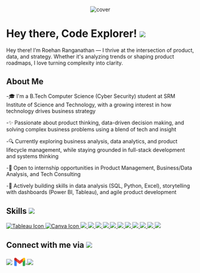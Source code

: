 <div align="center">
<img align="center" width="30%" height = "auto" src="https://media2.giphy.com/media/v1.Y2lkPTc5MGI3NjExenV3Z25jNjN0ZGo5dGdjczcwMmVkcHJrdTM2NGo4N3lqM3hoZWZnYSZlcD12MV9pbnRlcm5hbF9naWZfYnlfaWQmY3Q9Zw/pOZhmE42D1WrCWATLK/giphy.gif" alt="cover" />
</div>

<h1> Hey there, Code Explorer!  <img src = "https://raw.githubusercontent.com/MartinHeinz/MartinHeinz/master/wave.gif" width = 50px> </h1>
<p align='center'>

</p>
<div size='20px'>Hey there! I’m Roehan Ranganathan — I thrive at the intersection of product, data, and strategy. Whether it's analyzing trends or shaping product roadmaps, I love turning complexity into clarity.
</div>

<h2> About Me 

  </h2>



-🎓 I'm a B.Tech Computer Science (Cyber Security) student at SRM Institute of Science and Technology, with a growing interest in how technology drives business strategy

-✨ Passionate about product thinking, data-driven decision making, and solving complex business problems using a blend of tech and insight

-🔍 Currently exploring business analysis, data analytics, and product lifecycle management, while staying grounded in full-stack development and systems thinking

-💼 Open to internship opportunities in Product Management, Business/Data Analysis, and Tech Consulting

-🌱 Actively building skills in data analysis (SQL, Python, Excel), storytelling with dashboards (Power BI, Tableau), and agile product development



<h2> Skills <img src="https://media2.giphy.com/media/QssGEmpkyEOhBCb7e1/giphy.gif?cid=ecf05e47a0n3gi1bfqntqmob8g9aid1oyj2wr3ds3mg700bl&rid=giphy.gif" width="32px"> </h2>
<a href="https://github.com/roehan2005?tab=repositories&q=&type=&language=tableau&sort=">
    <img width="45px" src="https://i.pinimg.com/736x/18/5c/a8/185ca839ea6b58f4938918dd28fc3f84.jpg" alt="Tableau Icon">
</a>
<a href="https://github.com/roehan2005?tab=repositories&q=&type=&language=canva&sort=">
    <img width="32px" src="https://avatars.githubusercontent.com/u/105837515?s=280&v=4" alt="Canva Icon">
</a>
<a href="https://github.com/roehan2005?tab=repositories&q=&type=&language=mysql&sort="> <img width="32px" src="https://raw.githubusercontent.com/rahulbanerjee26/githubAboutMeGenerator/main/icons/mysql.svg"> </a>
<a href="https://github.com/roehan2005?tab=repositories&q=&type=&language=postgresql&sort="> <img width="32px" src="https://raw.githubusercontent.com/rahulbanerjee26/githubAboutMeGenerator/main/icons/postgresql.svg"> </a>
<a href="https://github.com/roehan2005?tab=repositories&q=&type=&language=python&sort="> <img width="32px" src="https://raw.githubusercontent.com/rahulbanerjee26/githubAboutMeGenerator/main/icons/python.svg"> </a>
<a href="https://github.com/roehan2005?tab=repositories&q=&type=&language=javascript&sort="> <img width="32px" src="https://raw.githubusercontent.com/rahulbanerjee26/githubAboutMeGenerator/main/icons/javascript.svg"> </a>
<a href="https://github.com/roehan2005?tab=repositories&q=&type=&language=c&sort="> <img width="32px" src="https://raw.githubusercontent.com/rahulbanerjee26/githubAboutMeGenerator/main/icons/c.svg"> </a>
<a href="https://github.com/roehan2005?tab=repositories&q=&type=&language=cpp&sort="> <img width="32px" src="https://raw.githubusercontent.com/rahulbanerjee26/githubAboutMeGenerator/main/icons/cpp.svg"> </a>
<a href="https://github.com/roehan2005?tab=repositories&q=&type=&language=sqlite&sort="> <img width="32px" src="https://raw.githubusercontent.com/rahulbanerjee26/githubAboutMeGenerator/main/icons/sqlite.svg"> </a>
<a href="https://github.com/roehan2005?tab=repositories&q=&type=&language=css&sort="> <img width="32px" src="https://raw.githubusercontent.com/rahulbanerjee26/githubAboutMeGenerator/main/icons/css.svg"> </a>
<a href="https://github.com/roehan2005?tab=repositories&q=&type=&language=figma&sort="> <img width="32px" src="https://raw.githubusercontent.com/rahulbanerjee26/githubAboutMeGenerator/main/icons/figma.svg"> </a>
<a href="https://github.com/roehan2005?tab=repositories&q=&type=&language=html&sort="> <img width="32px" src="https://raw.githubusercontent.com/rahulbanerjee26/githubAboutMeGenerator/main/icons/html.svg"> </a>
<a href="https://github.com/roehan2005?tab=repositories&q=&type=&language=git&sort="> <img width="32px" src="https://raw.githubusercontent.com/rahulbanerjee26/githubAboutMeGenerator/main/icons/git.svg"> </a>


<h2> Connect with me via <img src='https://assets-v2.lottiefiles.com/a/e8060b7e-c5fe-11ee-a645-835340a210e7/CDlZjbttMG.gif' width="65px"> </h2>
<a href = 'https://www.linkedin.com/in/roehan-ranganathan-25268b278?'> <img width = '32px' align= 'center' src="https://raw.githubusercontent.com/rahulbanerjee26/githubAboutMeGenerator/main/icons/linked-in-alt.svg"/></a> 
<a href="mailto:rangaroehan@gmail.com">
    <img width="32px" align="center" src="https://raw.githubusercontent.com/github/explore/8f19e4dbbf13418dc1b1d58bb265953553c15a46/topics/gmail/gmail.png" alt="Email Roehan">
</a>
<a href = 'https://www.github.com/roehan2005'> <img width = '32px' align= 'center' src="https://raw.githubusercontent.com/rahulbanerjee26/githubAboutMeGenerator/main/icons/github.svg"/></a> 


